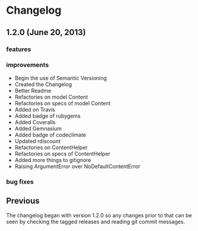 # Changelog

## 1.2.0 (June 20, 2013)

### features

### improvements

- Begin the use of Semantic Versioning
- Created the Changelog
- Better Readme
- Refactories on model Content
- Refactories on specs of model Content
- Added on Travis
- Added badge of rubygems
- Added Coveralls
- Added Gemnasium
- Added badge of codeclimate
- Updated rdiscount
- Refactories on ContentHelper
- Refactories on specs of ContentHelper
- Added more things to gitignore
- Raising ArgumentError over NoDefaultContentError

### bug fixes

## Previous

The changelog began with version 1.2.0 so any changes prior to that
can be seen by checking the tagged releases and reading git commit
messages.
